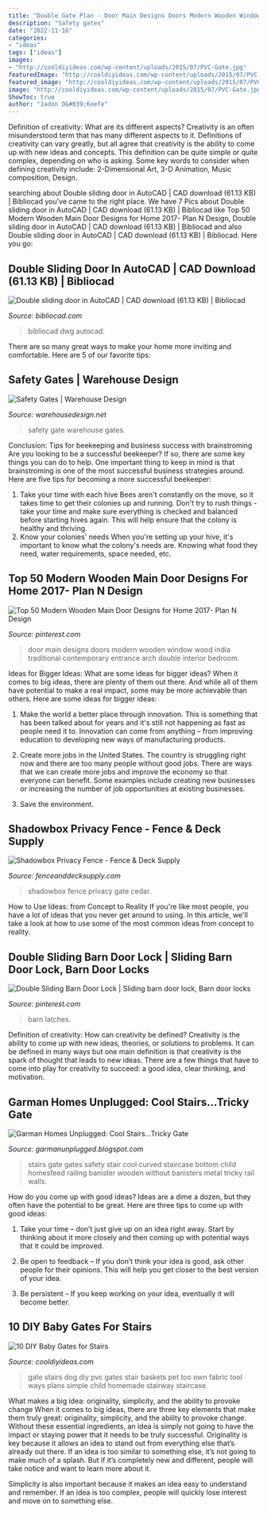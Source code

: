 ```yaml
---
title: "Double Gate Plan - Door Main Designs Doors Modern Wooden Window Wood India Traditional Contemporary Entrance Arch Double Interior Bedroom"
description: "Safety gates"
date: "2022-11-16"
categories:
- "ideas"
tags: ["ideas"]
images:
- "http://cooldiyideas.com/wp-content/uploads/2015/07/PVC-Gate.jpg"
featuredImage: "http://cooldiyideas.com/wp-content/uploads/2015/07/PVC-Gate.jpg"
featured_image: "http://cooldiyideas.com/wp-content/uploads/2015/07/PVC-Gate.jpg"
image: "http://cooldiyideas.com/wp-content/uploads/2015/07/PVC-Gate.jpg"
ShowToc: true
author: "Jadon O&#039;Keefe"
---
```



Definition of creativity: What are its different aspects?
Creativity is an often misunderstood term that has many different aspects to it. Definitions of creativity can vary greatly, but all agree that creativity is the ability to come up with new ideas and concepts. This definition can be quite simple or quite complex, depending on who is asking. Some key words to consider when defining creativity include: 2-Dimensional Art, 3-D Animation, Music composition, Design.

	

		
searching about Double sliding door in AutoCAD | CAD download (61.13 KB) | Bibliocad you've came to the right place. We have 7 Pics about Double sliding door in AutoCAD | CAD download (61.13 KB) | Bibliocad like Top 50 Modern Wooden Main Door Designs for Home 2017- Plan N Design, Double sliding door in AutoCAD | CAD download (61.13 KB) | Bibliocad and also Double sliding door in AutoCAD | CAD download (61.13 KB) | Bibliocad. Here you go:
		
    
## Double Sliding Door In AutoCAD | CAD Download (61.13 KB) | Bibliocad

<img loading=lazy src="https://thumb.bibliocad.com/images/content/00120000/4000/124125.jpg" onerror="this.onerror=null;this.src='https://tse1.mm.bing.net/th?id=OIP.fGiL3_DLEJTiAfgZO_P3jQHaFj&amp;pid=15.1';" alt="Double sliding door in AutoCAD | CAD download (61.13 KB) | Bibliocad">

_Source: bibliocad.com_

>bibliocad dwg autocad. 

	

There are so many great ways to make your home more inviting and comfortable. Here are 5 of our favorite tips:

    
## Safety Gates | Warehouse Design

<img loading=lazy src="https://i1.wp.com/www.warehousedesign.net/wp-content/uploads/pivot-safety-gate-bottom.jpg" onerror="this.onerror=null;this.src='https://tse2.mm.bing.net/th?id=OIP.q6eIKzbAJOOJKDy0KzKdLgHaE9&amp;pid=15.1';" alt="Safety Gates | Warehouse Design">

_Source: warehousedesign.net_

>safety gate warehouse gates. 

	

Conclusion: Tips for beekeeping and business success with brainstroming
Are you looking to be a successful beekeeper? If so, there are some key things you can do to help. One important thing to keep in mind is that brainstroming is one of the most successful business strategies around. Here are five tips for becoming a more successful beekeeper:

1. Take your time with each hive
Bees aren't constantly on the move, so it takes time to get their colonies up and running. Don't try to rush things - take your time and make sure everything is checked and balanced before starting hives again. This will help ensure that the colony is healthy and thriving.
2. Know your colonies' needs
When you're setting up your hive, it's important to know what the colony's needs are. Knowing what food they need, water requirements, space needed, etc.

    
## Top 50 Modern Wooden Main Door Designs For Home 2017- Plan N Design

<img loading=lazy src="https://i.pinimg.com/originals/61/bd/f7/61bdf72ff96c1835dec75aae39cf49da.jpg" onerror="this.onerror=null;this.src='https://tse1.mm.bing.net/th?id=OIP.xYPVIBv3sTu2ruZq1EwXRQHaEK&amp;pid=15.1';" alt="Top 50 Modern Wooden Main Door Designs for Home 2017- Plan N Design">

_Source: pinterest.com_

>door main designs doors modern wooden window wood india traditional contemporary entrance arch double interior bedroom. 

	

Ideas for Bigger Ideas: What are some ideas for bigger ideas?
When it comes to big ideas, there are plenty of them out there. And while all of them have potential to make a real impact, some may be more achievable than others. Here are some ideas for bigger ideas:
1. Make the world a better place through innovation. This is something that has been talked about for years and it's still not happening as fast as people need it to. Innovation can come from anything – from improving education to developing new ways of manufacturing products.

2. Create more jobs in the United States. The country is struggling right now and there are too many people without good jobs. There are ways that we can create more jobs and improve the economy so that everyone can benefit. Some examples include creating new businesses or increasing the number of job opportunities at existing businesses.

3. Save the environment.

    
## Shadowbox Privacy Fence - Fence &amp; Deck Supply

<img loading=lazy src="https://fenceanddecksupply.com/wp-content/uploads/2016/06/Shadowbox-Fence-with-Single-Gate-13-1030x687.jpg" onerror="this.onerror=null;this.src='https://tse4.mm.bing.net/th?id=OIP.lp_U0w5uu1Ii8c-Z7t1WXwHaE8&amp;pid=15.1';" alt="Shadowbox Privacy Fence - Fence &amp; Deck Supply">

_Source: fenceanddecksupply.com_

>shadowbox fence privacy gate cedar. 

	

How to Use Ideas: from Concept to Reality
If you're like most people, you have a lot of ideas that you never get around to using. In this article, we'll take a look at how to use some of the most common ideas from concept to reality.

    
## Double Sliding Barn Door Lock | Sliding Barn Door Lock, Barn Door Locks

<img loading=lazy src="https://i.pinimg.com/736x/f8/7d/01/f87d018cbe253a9440211d66481739a4.jpg" onerror="this.onerror=null;this.src='https://tse4.mm.bing.net/th?id=OIP.kIA44WsH0tq8SWVCLNO3GgHaFj&amp;pid=15.1';" alt="Double Sliding Barn Door Lock | Sliding barn door lock, Barn door locks">

_Source: pinterest.com_

>barn latches. 

	

Definition of creativity: How can creativity be defined?
Creativity is the ability to come up with new ideas, theories, or solutions to problems. It can be defined in many ways but one main definition is that creativity is the spark of thought that leads to new ideas. There are a few things that have to come into play for creativity to succeed: a good idea, clear thinking, and motivation.

    
## Garman Homes Unplugged: Cool Stairs...Tricky Gate

<img loading=lazy src="http://4.bp.blogspot.com/-9_k4qzYkHaM/TbF63HIwdkI/AAAAAAAAA60/WutRAEeHYzI/s1600/photo-755383.JPG" onerror="this.onerror=null;this.src='https://tse3.mm.bing.net/th?id=OIP.yGCxMWySUq9HEM4cqTOTowHaFi&amp;pid=15.1';" alt="Garman Homes Unplugged: Cool Stairs...Tricky Gate">

_Source: garmanunplugged.blogspot.com_

>stairs gate gates safety stair cool curved staircase bottom child homesfeed railing banister wooden without banisters metal tricky rail walls. 

	

How do you come up with good ideas?
Ideas are a dime a dozen, but they often have the potential to be great. Here are three tips to come up with good ideas:
1. Take your time – don’t just give up on an idea right away. Start by thinking about it more closely and then coming up with potential ways that it could be improved.

2. Be open to feedback – If you don’t think your idea is good, ask other people for their opinions. This will help you get closer to the best version of your idea.

3. Be persistent – If you keep working on your idea, eventually it will become better.

    
## 10 DIY Baby Gates For Stairs

<img loading=lazy src="http://cooldiyideas.com/wp-content/uploads/2015/07/PVC-Gate.jpg" onerror="this.onerror=null;this.src='https://tse3.mm.bing.net/th?id=OIP.-CrEilh2nzQNUwXyfSvwMQHaJ4&amp;pid=15.1';" alt="10 DIY Baby Gates for Stairs">

_Source: cooldiyideas.com_

>gate stairs dog diy pvc gates stair baskets pet too own fabric tool ways plans simple child homemade stairway staircase. 

	

What makes a big idea: originality, simplicity, and the ability to provoke change
When it comes to big ideas, there are three key elements that make them truly great: originality, simplicity, and the ability to provoke change. Without these essential ingredients, an idea is simply not going to have the impact or staying power that it needs to be truly successful.
 Originality is key because it allows an idea to stand out from everything else that’s already out there. If an idea is too similar to something else, it’s not going to make much of a splash. But if it’s completely new and different, people will take notice and want to learn more about it.

Simplicity is also important because it makes an idea easy to understand and remember. If an idea is too complex, people will quickly lose interest and move on to something else.

